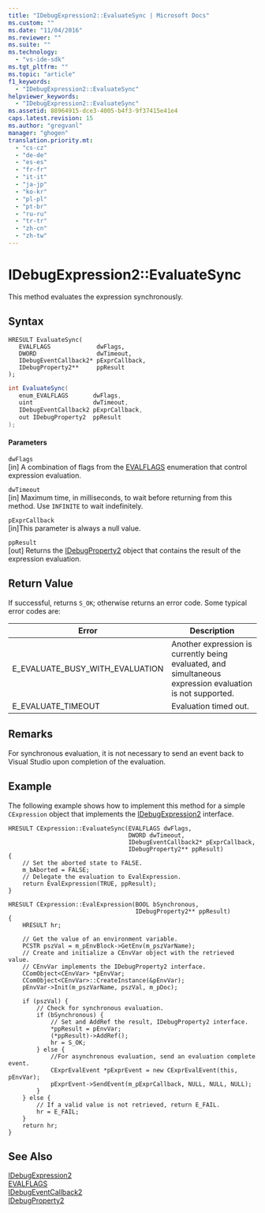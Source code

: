 ```yaml
---
title: "IDebugExpression2::EvaluateSync | Microsoft Docs"
ms.custom: ""
ms.date: "11/04/2016"
ms.reviewer: ""
ms.suite: ""
ms.technology: 
  - "vs-ide-sdk"
ms.tgt_pltfrm: ""
ms.topic: "article"
f1_keywords: 
  - "IDebugExpression2::EvaluateSync"
helpviewer_keywords: 
  - "IDebugExpression2::EvaluateSync"
ms.assetid: 88964915-dce3-4005-b4f3-9f37415e41e4
caps.latest.revision: 15
ms.author: "gregvanl"
manager: "ghogen"
translation.priority.mt: 
  - "cs-cz"
  - "de-de"
  - "es-es"
  - "fr-fr"
  - "it-it"
  - "ja-jp"
  - "ko-kr"
  - "pl-pl"
  - "pt-br"
  - "ru-ru"
  - "tr-tr"
  - "zh-cn"
  - "zh-tw"
---
```

# IDebugExpression2::EvaluateSync
This method evaluates the expression synchronously.  
  
## Syntax  
  
```cpp#  
HRESULT EvaluateSync(   
   EVALFLAGS             dwFlags,  
   DWORD                 dwTimeout,  
   IDebugEventCallback2* pExprCallback,  
   IDebugProperty2**     ppResult  
);  
```  
  
```cs  
int EvaluateSync(  
   enum_EVALFLAGS       dwFlags,   
   uint                 dwTimeout,   
   IDebugEventCallback2 pExprCallback,   
   out IDebugProperty2  ppResult  
);  
```  
  
#### Parameters  
 `dwFlags`  
 [in] A combination of flags from the [EVALFLAGS](../../../extensibility/debugger/reference/evalflags.md) enumeration that control expression evaluation.  
  
 `dwTimeout`  
 [in] Maximum time, in milliseconds, to wait before returning from this method. Use `INFINITE` to wait indefinitely.  
  
 `pExprCallback`  
 [in]This parameter is always a null value.  
  
 `ppResult`  
 [out] Returns the [IDebugProperty2](../../../extensibility/debugger/reference/idebugproperty2.md) object that contains the result of the expression evaluation.  
  
## Return Value  
 If successful, returns `S_OK`; otherwise returns an error code. Some typical error codes are:  
  
|Error|Description|  
|-----------|-----------------|  
|E_EVALUATE_BUSY_WITH_EVALUATION|Another expression is currently being evaluated, and simultaneous expression evaluation is not supported.|  
|E_EVALUATE_TIMEOUT|Evaluation timed out.|  
  
## Remarks  
 For synchronous evaluation, it is not necessary to send an event back to Visual Studio upon completion of the evaluation.  
  
## Example  
 The following example shows how to implement this method for a simple `CExpression` object that implements the [IDebugExpression2](../../../extensibility/debugger/reference/idebugexpression2.md) interface.  
  
```cpp#  
HRESULT CExpression::EvaluateSync(EVALFLAGS dwFlags,  
                                  DWORD dwTimeout,  
                                  IDebugEventCallback2* pExprCallback,  
                                  IDebugProperty2** ppResult)  
{  
    // Set the aborted state to FALSE.    
    m_bAborted = FALSE;    
    // Delegate the evaluation to EvalExpression.    
    return EvalExpression(TRUE, ppResult);    
}  
  
HRESULT CExpression::EvalExpression(BOOL bSynchronous,  
                                    IDebugProperty2** ppResult)  
{  
    HRESULT hr;  
  
    // Get the value of an environment variable.  
    PCSTR pszVal = m_pEnvBlock->GetEnv(m_pszVarName);  
    // Create and initialize a CEnvVar object with the retrieved value.  
    // CEnvVar implements the IDebugProperty2 interface.  
    CComObject<CEnvVar> *pEnvVar;  
    CComObject<CEnvVar>::CreateInstance(&pEnvVar);  
    pEnvVar->Init(m_pszVarName, pszVal, m_pDoc);  
  
    if (pszVal) {  
        // Check for synchronous evaluation.  
        if (bSynchronous) {  
            // Set and AddRef the result, IDebugProperty2 interface.  
            *ppResult = pEnvVar;  
            (*ppResult)->AddRef();  
            hr = S_OK;  
        } else {  
            //For asynchronous evaluation, send an evaluation complete event.  
            CExprEvalEvent *pExprEvent = new CExprEvalEvent(this, pEnvVar);  
            pExprEvent->SendEvent(m_pExprCallback, NULL, NULL, NULL);  
        }  
    } else {  
        // If a valid value is not retrieved, return E_FAIL.  
        hr = E_FAIL;  
    }  
    return hr;  
}  
```  
  
## See Also  
 [IDebugExpression2](../../../extensibility/debugger/reference/idebugexpression2.md)   
 [EVALFLAGS](../../../extensibility/debugger/reference/evalflags.md)   
 [IDebugEventCallback2](../../../extensibility/debugger/reference/idebugeventcallback2.md)   
 [IDebugProperty2](../../../extensibility/debugger/reference/idebugproperty2.md)